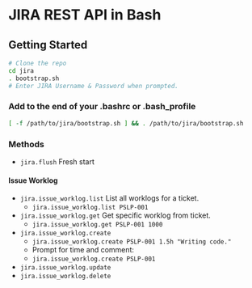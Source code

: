 # JIRA REST API in Bash

## Getting Started

```sh
# Clone the repo
cd jira
. bootstrap.sh
# Enter JIRA Username & Password when prompted.
```

### Add to the end of your .bashrc or .bash_profile

```sh
[ -f /path/to/jira/bootstrap.sh ] && . /path/to/jira/bootstrap.sh
```


### Methods

* `jira.flush` Fresh start

#### Issue Worklog

* `jira.issue_worklog.list` List all worklogs for a ticket.
  * `jira.issue_worklog.list PSLP-001`
* `jira.issue_worklog.get` Get specific worklog from ticket.
  * `jira.issue_worklog.get PSLP-001 1000`
* `jira.issue_worklog.create`
  * `jira.issue_worklog.create PSLP-001 1.5h "Writing code."`
  * Prompt for time and comment:
  * `jira.issue_worklog.create PSLP-001`
* `jira.issue_worklog.update`
* `jira.issue_worklog.delete`

